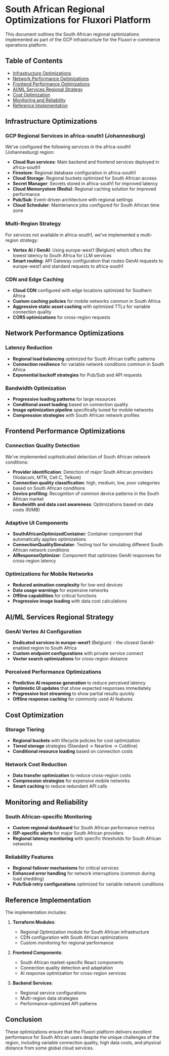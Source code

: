 # South African Regional Optimizations for Fluxori Platform

This document outlines the South African regional optimizations implemented as part of the GCP infrastructure for the Fluxori e-commerce operations platform.

## Table of Contents

- [Infrastructure Optimizations](#infrastructure-optimizations)
- [Network Performance Optimizations](#network-performance-optimizations)
- [Frontend Performance Optimizations](#frontend-performance-optimizations)
- [AI/ML Services Regional Strategy](#aiml-services-regional-strategy)
- [Cost Optimization](#cost-optimization)
- [Monitoring and Reliability](#monitoring-and-reliability)
- [Reference Implementation](#reference-implementation)

## Infrastructure Optimizations

### GCP Regional Services in africa-south1 (Johannesburg)

We've configured the following services in the africa-south1 (Johannesburg) region:

- **Cloud Run services**: Main backend and frontend services deployed in africa-south1
- **Firestore**: Regional database configuration in africa-south1
- **Cloud Storage**: Regional buckets optimized for South African access
- **Secret Manager**: Secrets stored in africa-south1 for improved latency
- **Cloud Memorystore (Redis)**: Regional caching solution for improved performance
- **Pub/Sub**: Event-driven architecture with regional settings
- **Cloud Scheduler**: Maintenance jobs configured for South African time zone

### Multi-Region Strategy

For services not available in africa-south1, we've implemented a multi-region strategy:

- **Vertex AI / GenAI**: Using europe-west1 (Belgium) which offers the lowest latency to South Africa for LLM services
- **Smart routing**: API Gateway configuration that routes GenAI requests to europe-west1 and standard requests to africa-south1

### CDN and Edge Caching

- **Cloud CDN** configured with edge locations optimized for Southern Africa
- **Custom caching policies** for mobile networks common in South Africa
- **Aggressive static asset caching** with optimized TTLs for variable connection quality
- **CORS optimizations** for cross-region requests

## Network Performance Optimizations

### Latency Reduction

- **Regional load balancing** optimized for South African traffic patterns
- **Connection resilience** for variable network conditions common in South Africa
- **Exponential backoff strategies** for Pub/Sub and API requests

### Bandwidth Optimization

- **Progressive loading patterns** for large resources
- **Conditional asset loading** based on connection quality
- **Image optimization pipeline** specifically tuned for mobile networks
- **Compression strategies** with South African network profiles

## Frontend Performance Optimizations

### Connection Quality Detection

We've implemented sophisticated detection of South African network conditions:

- **Provider identification**: Detection of major South African providers (Vodacom, MTN, Cell C, Telkom)
- **Connection quality classification**: high, medium, low, poor categories based on South African conditions
- **Device profiling**: Recognition of common device patterns in the South African market
- **Bandwidth and data cost awareness**: Optimizations based on data costs (R/MB)

### Adaptive UI Components

- **SouthAfricanOptimizedContainer**: Container component that automatically applies optimizations
- **ConnectionQualitySimulator**: Testing tool for simulating different South African network conditions
- **AIResponseOptimizer**: Component that optimizes GenAI responses for cross-region latency

### Optimizations for Mobile Networks

- **Reduced animation complexity** for low-end devices
- **Data usage warnings** for expensive networks
- **Offline capabilities** for critical functions
- **Progressive image loading** with data cost calculations

## AI/ML Services Regional Strategy

### GenAI Vertex AI Configuration

- **Dedicated services in europe-west1** (Belgium) - the closest GenAI-enabled region to South Africa
- **Custom endpoint configurations** with private service connect
- **Vector search optimizations** for cross-region distance

### Perceived Performance Optimizations

- **Predictive AI response generation** to reduce perceived latency
- **Optimistic UI updates** that show expected responses immediately
- **Progressive text streaming** to show partial results quickly
- **Offline response caching** for commonly used AI features

## Cost Optimization

### Storage Tiering

- **Regional buckets** with lifecycle policies for cost optimization
- **Tiered storage** strategies (Standard → Nearline → Coldline)
- **Conditional resource loading** based on connection costs

### Network Cost Reduction

- **Data transfer optimization** to reduce cross-region costs
- **Compression strategies** for expensive mobile networks
- **Smart caching** to reduce redundant API calls

## Monitoring and Reliability

### South African-specific Monitoring

- **Custom regional dashboard** for South African performance metrics
- **ISP-specific alerts** for major South African providers
- **Regional latency monitoring** with specific thresholds for South African networks

### Reliability Features

- **Regional failover mechanisms** for critical services
- **Enhanced error handling** for network interruptions (common during load shedding)
- **Pub/Sub retry configurations** optimized for variable network conditions

## Reference Implementation

The implementation includes:

1. **Terraform Modules**:

   - Regional Optimization module for South African infrastructure
   - CDN configuration with South African optimizations
   - Custom monitoring for regional performance

2. **Frontend Components**:

   - South African market-specific React components
   - Connection quality detection and adaptation
   - AI response optimization for cross-region services

3. **Backend Services**:
   - Regional service configurations
   - Multi-region data strategies
   - Performance-optimized API patterns

## Conclusion

These optimizations ensure that the Fluxori platform delivers excellent performance for South African users despite the unique challenges of the region, including variable connection quality, high data costs, and physical distance from some global cloud services.
